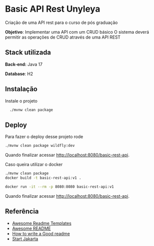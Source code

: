 # Basic API Rest Unyleya 

Criação de uma API rest para o curso de pós graduação

**Objetivo**: Implementar uma API com um CRUD básico
O sistema deverá permitir as operações de CRUD através de uma API REST

## Stack utilizada

**Back-end:** Java 17

**Database**: H2


## Instalação

Instale o projeto

```bash
  ./mvnw clean package
```
    
## Deploy

Para fazer o deploy desse projeto rode
```bash
./mvnw clean package wildfly:dev
```
Quando finalizar acessar [http://localhost:8080/basic-rest-api](http://localhost:8080/basic-rest-api).



Caso queira utilizar o docker

```bash
./mvnw clean package
docker build -t basic-rest-api:v1 .
```

```bash
docker run -it --rm -p 8080:8080 basic-rest-api:v1
```

Quando finalizar acessar [http://localhost:8080/basic-rest-api](http://localhost:8080/basic-rest-api).

## Referência

 - [Awesome Readme Templates](https://awesomeopensource.com/project/elangosundar/awesome-README-templates)
 - [Awesome README](https://github.com/matiassingers/awesome-readme)
 - [How to write a Good readme](https://bulldogjob.com/news/449-how-to-write-a-good-readme-for-your-github-project)
 - [Start Jakarta](https://start.jakarta.ee/)

